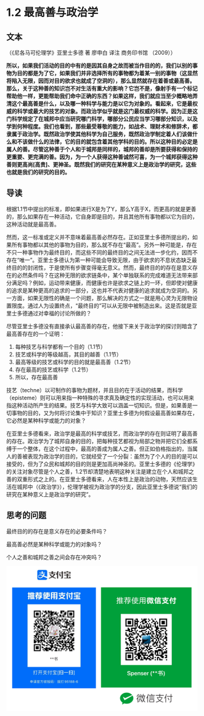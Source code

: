 # 1.2 最高善与政治学

## 文本

（《尼各马可伦理学》亚里士多德 著 廖申白 译注 商务印书馆 （2009））

**所以，如果我们活动的目的中有的是因其自身之故而被当作目的的，我们以别的事物为目的都是为了它，如果我们并非选择所有的事物都为着某一别的事物（这显然将陷入无限，因而对目的欲求也就成了空洞的），那么显然就存在着善或最高善。那么，关于这种善的知识岂不对生活有重大的影响？它岂不是，像射手有一个标记帮助他一样，更能帮助我们命中正确的东西？如果这样，我们就应当至少概略地弄清这个最高善是什么，以及哪一种科学与能力是以它为对象的。看起来，它是最权威的科学或最大的技艺的对象。而政治学似乎就是这门最权威的科学。因为正是这门科学规定了在城邦中应当研究哪门科学，哪部分公民应当学习哪部分知识，以及学到何种程度。我们也看到，那些最受尊敬的能力，如战术、理财术和修辞术，都隶属于政治学。既然政治学使其他科学为自己服务，既然政治学制定着人们该做什么和不该做什么的法律，它的目的就包含着其他学科的目的。所以这种目的必定是属人的善。尽管这种善于个人和于城邦是同样的，城邦的善却是所要获得和保持的更重要、更完满的善。因为，为一个人获得这种善诚然可喜，为一个城邦获得这种善则更高尚\[高贵\]、更神圣。既然我们的研究在某种意义上是政治学的研究，这些也就是我们的研究的目的。**  


## 导读

根据1.1节中提出的标准，即如果进行X是为了Y，那么Y高于X，而更高的就是更善的，那么如果存在一种活动，它自身即是目的，并且其他所有事物都以它为目的，这种活动就是最高善。

然而，这一标准或定义并不意味着最高善必然存在。正如亚里士多德所提出的，如果所有事物都以其他的事物为目的，那么就不存在“最高”。另外一种可能是，存在不只一种事物作为最终目的，而这些不同的最终目的之间无法进一步化约，因而不存在“唯一”。亚里士多德认为第一种可能会导致无限，由于欲求的不息状态缺乏最终目的的封闭性，于是使所有步骤变得毫无意义。然而，最终目的的存在是意义存在的必然条件吗？在这种无限的欲求链条中，某个单独联系的完成难道无法带来部分满足吗？例如，运动带来健康，而健康也许是欲求之链上的一环，但即使对健康的追求是某种更高的追求的一部分，这也并不代表对健康的追求就成为空洞的。另一方面，如果无限性的确是一个问题，那么解决的方式之一就是用心灵为无限物设置限度。通过人为设置终点，“最终目的”可以从无限中被制造出来。这是否就是亚里士多德通过对幸福的讨论所做的？

尽管亚里士多德没有直接承认最高善的存在，他接下来关于政治学的探讨则暗含了最高善存在的一个证明：

1. 每种技艺与科学都有一个目的（1.1节）
2. 技艺或科学的等级越高，其目的越善（1.1节）
3. 最高等级的技艺或科学的目的就是最高善（1.2节）
4. 存在最高的技艺或科学（1.2节）
5. 所以，存在最高善

技艺（techne）以可制作的事物为题材，并且目的在于活动的结果，而科学（episteme）则可以用来指一种特殊的寻求真及确定性的实现活动，也可以用来指这种活动所产生的结果。技艺与科学大致可以涵盖一切知识。但是，如果善是一切事物的目的，又为何将讨论集中于知识？亚里士多德为何假设最高善如果存在，它必然是某种科学或能力的对象？

在亚里士多德看来，政治学是最高的科学或技艺，而政治学的存在则证明了最高善的存在。政治学为了城邦自身的目的，把每种技艺都视为局部之物并把它们全都系缚于一个整体，在这个过程中，最高的善成为属人之善。但正如伯格指出的，当属人的善被表现为政治学的目的，它就经受了一个分裂：虽然为了个人的目的是可以接受的，但为了众民和城邦的目的则是更加高尚神圣的。亚里士多德的《伦理学》的关注对象尽管是个人之善，1.2节却清楚地表明这种关注是建立在个人和城邦之善的双重形式之上的。在亚里士多德看来，人在本性上是政治的动物，天然应该生活在城邦中（《政治学》），伦理学被视为政治学的分支，因此亚里士多德说“我们的研究在某种意义上是政治学的研究”。

## **思考的问题**

最终目的的存在是意义存在的必要条件吗？

最高善必然是某种科学或能力的对象吗？

个人之善和城邦之善之间会存在冲突吗？

![](.gitbook/assets/screen-shot-2021-06-10-at-7.41.22-pm.png)

